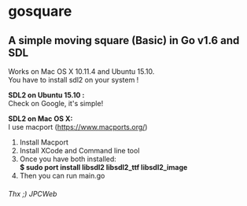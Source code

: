 # gosquare
## A simple moving square (Basic) in Go v1.6 and SDL

Works on Mac OS X 10.11.4 and Ubuntu 15.10.<br />
You have to install sdl2 on your system !

**SDL2 on Ubuntu 15.10 :**<br />
Check on Google, it's simple!

**SDL2 on Mac OS X:**<br />
I use macport (https://www.macports.org/)

1. Install Macport
2. Install XCode and Command line tool
3. Once you have both installed:<br /> **$ sudo port install libsdl2 libsdl2_ttf libsdl2_image**
4. Then you can run main.go

###### Thx ;) JPCWeb
